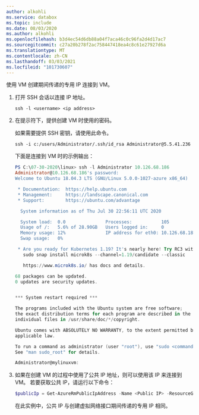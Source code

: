 ```yaml
---
author: alkohli
ms.service: databox
ms.topic: include
ms.date: 08/03/2020
ms.author: alkohli
ms.openlocfilehash: b3d4ec54d6db88a04f7aca46c0c96fa2d4d17ac7
ms.sourcegitcommit: c27a20b278f2ac758447418ea4c8c61e27927d6a
ms.translationtype: MT
ms.contentlocale: zh-CN
ms.lasthandoff: 03/03/2021
ms.locfileid: "101730607"
---
```

使用 VM 创建期间传递的专用 IP 连接到 VM。

1. 打开 SSH 会话以连接 IP 地址。

   `ssh -l <username> <ip address>`

1. 在提示符下，提供创建 VM 时使用的密码。

   如果需要提供 SSH 密钥，请使用此命令。

   `ssh -i c:/users/Administrator/.ssh/id_rsa Administrator@5.5.41.236`

   下面是连接到 VM 时的示例输出：

    ```powershell
    PS C:\07-30-2020\linux> ssh -l Administrator 10.126.68.186
    Administrator@10.126.68.186's password:
    Welcome to Ubuntu 18.04.3 LTS (GNU/Linux 5.0.0-1027-azure x86_64)
    
     * Documentation:  https://help.ubuntu.com
     * Management:     https://landscape.canonical.com
     * Support:        https://ubuntu.com/advantage
    
      System information as of Thu Jul 30 22:56:11 UTC 2020
    
      System load:  0.0               Processes:           105
      Usage of /:   5.6% of 28.90GB   Users logged in:     0
      Memory usage: 12%               IP address for eth0: 10.126.68.186
      Swap usage:   0%
    
     * Are you ready for Kubernetes 1.19? It's nearly here! Try RC3 with
       sudo snap install microk8s --channel=1.19/candidate --classic
    
       https://www.microk8s.io/ has docs and details.
    
    68 packages can be updated.
    0 updates are security updates.
    
    
    *** System restart required ***
    
    The programs included with the Ubuntu system are free software;
    the exact distribution terms for each program are described in the
    individual files in /usr/share/doc/*/copyright.
    
    Ubuntu comes with ABSOLUTELY NO WARRANTY, to the extent permitted by
    applicable law.
    
    To run a command as administrator (user "root"), use "sudo <command>".
    See "man sudo_root" for details.
    
    Administrator@mylinuxvm:
    ```

1. 如果在创建 VM 的过程中使用了公共 IP 地址，则可以使用该 IP 来连接到 VM。 若要获取公共 IP，请运行以下命令： 

   ```powershell
   $publicIp = Get-AzureRmPublicIpAddress -Name <Public IP> -ResourceGroupName <Resource group name>
   ```

   在此实例中，公共 IP 与创建虚拟网络接口期间传递的专用 IP 相同。
